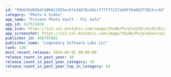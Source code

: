 ```yaml
---
id: "95bbf6d03b4f480811055ec67e34678cd42cf7ff7f227a945f8a8027f023cc4d"
category: "Photo & Video"
app_name: "Private Photo Vault - Pic Safe"
app_id: 417571834
app_icon: https://is1-ssl.mzstatic.com/image/thumb/Purple116/v4/d2/61/ae/d261ae48-7e75-bf26-bc2c-daf8857b1387/AppIcon-0-0-1x_U007emarketing-0-6-0-0-0-85-220.png/1024x1024bb.png
app_screenshot: https://is1-ssl.mzstatic.com/image/thumb/PurpleSource115/v4/91/9f/ae/919fae9e-9570-d491-550c-7ffb19eaf5b9/c510408d-be2e-4429-be6c-92cda482f379_iPhone_11_Pro_Max_-_1.jpg/1242x2688bb.png
publisher_id: 456797862
publisher_name: "Legendary Software Labs LLC"
rank: 136
most_recent_release: 2024-02-02 00:00:00
release_count_in_past_year: 16
release_count_in_past_year_category: 19
release_count_in_past_year_top_in_category: 54
---
```

